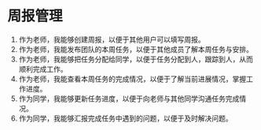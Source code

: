# 周报管理
1. 作为老师，我能够创建周报，以便于其他用户可以填写周报。
2. 作为老师，我能发布团队的本周任务，以便于其他成员了解本周任务与安排。
3. 作为老师，我能够把任务分配给同学，以便于任务分配到人，跟踪到人，从而顺利完成工作。
4. 作为老师，我能查看本周任务的完成情况，以便于了解当前进展情况，掌握工作进度。
5. 作为同学，我能够更新任务进度，以便于向老师与其他同学沟通任务完成情况。
6. 作为同学，我能够汇报完成任务中遇到的问题，以便于及时解决问题。


